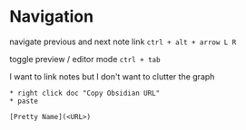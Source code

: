 ---
---

# Navigation

navigate previous and next note link
`ctrl + alt + arrow L R`

toggle preview / editor mode 
`ctrl + tab`

I want to link notes but I don't want to clutter the graph

````
* right click doc "Copy Obsidian URL"
* paste

[Pretty Name](<URL>)
````
